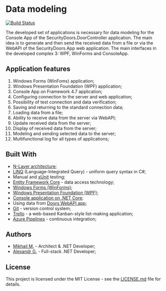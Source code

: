 # Data modeling

[![Build Status](https://dev.azure.com/SecureDevTeam/SecureDoors/_apis/build/status/securedevteam.Security-Door-Modeling?branchName=master)](https://dev.azure.com/SecureDevTeam/SecureDoors/_build/latest?definitionId=2&branchName=master)

The developed set of applications is necessary for data modeling for the Console App of the SecurityDoors.DoorController application. The main idea is to generate and then send the received data from a file or via the WebAPI of the SecurityDoors.App web application. The main interfaces in the developed complex 3: WPF, WinForms and ConsoleApp.

## Application features
1. Windows Forms (WinFoms) application;
2. Windows Presentation Foundation (WPF) application;
3. Console App on Framework 4.7 application;
4. Configuring connection to the server and web application;
5. Possibility of test connection and data verification;
6. Saving and returning to the standard connection data;
7. Loading data from a file;
8. Ability to receive data from the server via WebAPI;
9. Update received data from the server;
10. Display of received data from the server;
11. Modeling and sending selected data to the server;
12. Multifunctional log for all types of applications;

## Built With
- [N-Layer architecture](https://docs.microsoft.com/en-us/dotnet/architecture/modern-web-apps-azure/common-web-application-architectures);
- [LINQ](https://docs.microsoft.com/en-us/dotnet/csharp/programming-guide/concepts/linq/) (Language-Integrated Query) - uniform query syntax in C#;
- Manual and [xUnit](https://xunit.net/) testing;
- [Entity Framework Core](https://docs.microsoft.com/en-us/ef/core/) - data access technology;
- [Windows Forms (WinForms)](https://docs.microsoft.com/en-us/dotnet/framework/winforms/);
- [Windows Presentation Foundation (WPF)](https://docs.microsoft.com/en-us/dotnet/framework/wpf/);
- [Console application on .NET Core](https://docs.microsoft.com/en-us/dotnet/core/about);
- Using data from [Doors WebAPI app](https://github.com/securedevteam/Security-Doors);
- [Git](https://git-scm.com/) - version control system;
- [Trello](https://trello.com/en) - a web-based Kanban-style list-making application;
- [Azure Pipelines](https://azure.microsoft.com/en-us/services/devops/) - continuous integration;

## Authors
- [Mikhail M.](https://mikhailmasny.github.io/) - Architect & .NET Developer;
- [Alexandr G.](https://s207883.github.io/) - Full-stack .NET Developer;

## License
This project is licensed under the MIT License - see the [LICENSE.md](https://github.com/securedevteam/Security-Door-Modeling/blob/master/LICENSE) file for details.
